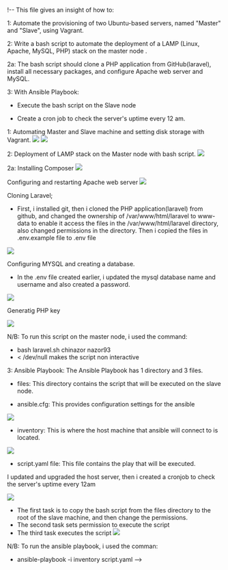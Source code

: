 !-- This file gives an insight of how to:

1: Automate the provisioning of two Ubuntu-based servers, named "Master" and "Slave", using Vagrant.

2: Write a bash script to automate the deployment of a LAMP (Linux, Apache, MySQL, PHP) stack on the master node .

2a: The bash script should clone a PHP application from GitHub(laravel), install all necessary packages, and configure Apache web server and MySQL. 

3: With Ansible Playbook:

  - Execute the bash script on the Slave node

-  Create a cron job to check the server's uptime every 12 am.


1: Automating Master and Slave machine and setting disk storage with Vagrant.
![](../../../Master&Slave.png)
![](../../../M.S.png)

2: Deployment of LAMP stack on the Master node with bash script.
![](../../../LAMP.png)

2a: Installing Composer
![](../../../composer.png)


Configuring and restarting Apache web server
![](../../../Apache.png)

Cloning Laravel;

- First, i installed git, then i cloned the PHP application(laravel) from github, and changed the ownership of /var/www/html/laravel to www-data to enable it access the files in the /var/www/html/laravel directory, also changed permissions in the directory. Then i copied the files in .env.example file to .env file

![](../../../clone.png)


Configuring MYSQL and creating a database.

- In the .env file created earlier, i updated the mysql database name and username and also created a password.

![](../../../MYSQL.png)

Generatig PHP key

![](../../../PHP_key.png)

N/B: To run this script on the master node, i used the command:

- bash laravel.sh chinazor nazor93
- < /dev/null makes the script non interactive


3: Ansible Playbook: The Ansible Playbook has 1 directory and 3 files.

- files: This directory contains the script that will be executed on the slave node.

- ansible.cfg: This provides configuration settings for the ansible

![](../../../cfg.png)

- inventory: This is where the host machine that ansible will connect to is located.

![](../../../inven.png)

- script.yaml file: This file contains the play that will be executed.

I updated and upgraded the host server, then i created a cronjob to check the server's uptime every 12am

![](../../../cronjob.png)

- The first task is to copy the bash script from the files directory to the root of the slave machine, and then change the permissions.
- The second task sets permission to execute the script
- The third task executes the script
![](../../../task.png)

N/B: To run the ansible playbook, i used the comman:

- ansible-playbook -i inventory script.yaml -->

